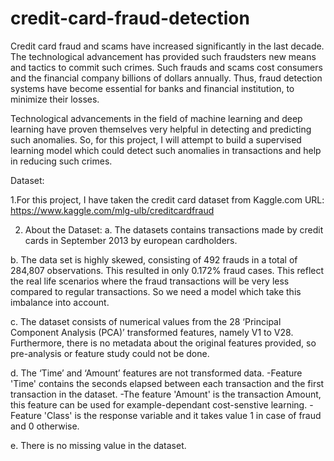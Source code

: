 # credit-card-fraud-detection

Credit card fraud and scams have increased significantly in the last decade. The technological advancement has provided such fraudsters new means and tactics to commit such crimes. Such frauds and scams cost consumers and the financial company billions of dollars annually. Thus, fraud detection systems have become essential for banks and financial institution, to minimize their losses.

Technological advancements in the field of machine learning and deep learning have proven themselves very helpful in detecting and predicting such anomalies. So, for this project, I will attempt to build a supervised learning model which could detect such anomalies in transactions and help in reducing such crimes.

Dataset:

1.For this project, I have taken the credit card dataset from Kaggle.com
URL: https://www.kaggle.com/mlg-ulb/creditcardfraud

2. About the Dataset:
  a. The datasets contains transactions made by credit cards in September 2013 by european cardholders.

  b. The data set is highly skewed, consisting of 492 frauds in a total of 284,807 observations. This resulted in only 0.172% fraud cases. This reflect the real life scenarios          where the fraud transactions will be very less compared to regular transactions. So we need a model which take this imbalance into account.

  c. The dataset consists of numerical values from the 28 ‘Principal Component Analysis (PCA)’ transformed features, namely V1 to V28. Furthermore, there is no metadata about the      original features provided, so pre-analysis or feature study could not be done.

  d. The ‘Time’ and ‘Amount’ features are not transformed data.
    -Feature 'Time' contains the seconds elapsed between each transaction and the first transaction in the dataset. 
    -The feature 'Amount' is the transaction Amount, this feature can be used for example-dependant cost-senstive learning. 
    -Feature 'Class' is the response variable and it takes value 1 in case of fraud and 0 otherwise.

  e. There is no missing value in the dataset.

 

